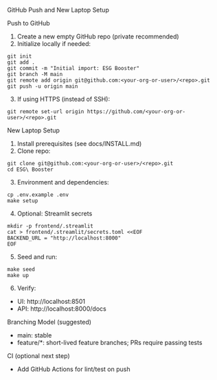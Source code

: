 GitHub Push and New Laptop Setup

Push to GitHub

1. Create a new empty GitHub repo (private recommended)
2. Initialize locally if needed:

```
git init
git add .
git commit -m "Initial import: ESG Booster"
git branch -M main
git remote add origin git@github.com:<your-org-or-user>/<repo>.git
git push -u origin main
```

3. If using HTTPS (instead of SSH):

```
git remote set-url origin https://github.com/<your-org-or-user>/<repo>.git
```

New Laptop Setup

1. Install prerequisites (see docs/INSTALL.md)
2. Clone repo:

```
git clone git@github.com:<your-org-or-user>/<repo>.git
cd ESG\ Booster
```

3. Environment and dependencies:

```
cp .env.example .env
make setup
```

4. Optional: Streamlit secrets

```
mkdir -p frontend/.streamlit
cat > frontend/.streamlit/secrets.toml <<EOF
BACKEND_URL = "http://localhost:8000"
EOF
```

5. Seed and run:

```
make seed
make up
```

6. Verify:

- UI: http://localhost:8501
- API: http://localhost:8000/docs

Branching Model (suggested)

- main: stable
- feature/*: short-lived feature branches; PRs require passing tests

CI (optional next step)

- Add GitHub Actions for lint/test on push


